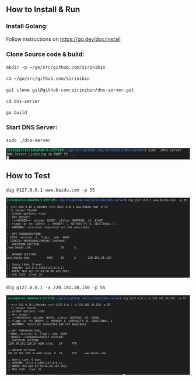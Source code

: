 ## How to Install & Run

### Install Golang:

Follow instructions on https://go.dev/doc/install

### Clone Source code & build:

`mkdir -p ~/go/src/github.com/sirinibin`

`cd ~/go/src/github.com/sirinibin`

`git clone git@github.com:sirinibin/dns-server.git`

`cd dns-server`

`go build`

### Start DNS Server:

`sudo ./dns-server`

![Start DNS Server](./dns-server.png)

## How to Test

`dig @127.0.0.1 www.baidu.com -p 55`

![Test1](./test1.png)

`dig @127.0.0.1 -x 220.181.38.150 -p 55`

![Test2](./test2.png)
